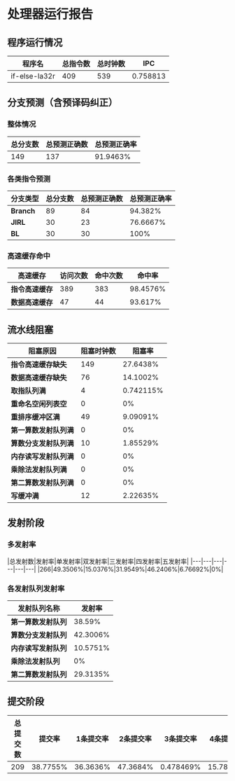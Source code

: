 # 处理器运行报告
## 程序运行情况
|程序名|总指令数|总时钟数|IPC|
|---|---|---|---|
|if-else-la32r|409|539|0.758813|

## 分支预测（含预译码纠正）
### 整体情况
|总分支数|总预测正确数|总预测正确率|
|---|---|---|
|149|137|91.9463%|

### 各类指令预测
|分支类型|总分支数|总预测正确数|总预测正确率|
|---|---|---|---|
|**Branch**| 89 | 84 | 94.382%|
|**JIRL**| 30 | 23 | 76.6667%|
|**BL**| 30 | 30 | 100%|

### 高速缓存命中
|高速缓存|访问次数|命中次数|命中率|
|---|---|---|---|
|**指令高速缓存**| 389 | 383 | 98.4576%|
|**数据高速缓存**| 47 | 44 | 93.617%|
## 流水线阻塞
|阻塞原因|阻塞时钟数|阻塞率|
|---|---|---|
|**指令高速缓存缺失**| 149 | 27.6438%|
|**数据高速缓存缺失**| 76 | 14.1002%|
|**取指队列满**| 4 | 0.742115%|
|**重命名空闲列表空**|0 | 0%|
|**重排序缓冲区满**|49 | 9.09091%|
|**第一算数发射队列满**|0 | 0%|
|**算数分支发射队列满**|10 | 1.85529%|
|**内存读写发射队列满**|0 | 0%|
|**乘除法发射队列满**|0 | 0%|
|**第二算数发射队列满**|0 | 0%|
|**写缓冲满**|12 | 2.22635%|

## 发射阶段
### 多发射率
|总发射数|发射率|单发射率|双发射率|三发射率|四发射率|五发射率|
|---|---|---|---|---|---|
|266|49.3506%|15.0376%|31.9549%|46.2406%|6.76692%|0%|

### 各发射队列发射率
|发射队列名称|发射率|
|---|---|
|**第一算数发射队列**|38.59%|
|**算数分支发射队列**|42.3006%|
|**内存读写发射队列**|10.5751%|
|**乘除法发射队列**|0%|
|**第二算数发射队列**|29.3135%|

## 提交阶段
|总提交数|提交率|1条提交率|2条提交率|3条提交率|4条提交率|
|---|---|---|---|---|---|
|209|38.7755%|36.3636%|47.3684%|0.478469%|15.7895%|
